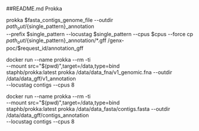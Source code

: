 ##README.md Prokka


prokka $fasta_contigs_genome_file --outdir $path_out/${single_pattern}_annotation \
--prefix $single_pattern --locustag $single_pattern --cpus $cpus --force
cp $path_out/${single_pattern}_annotation/*.gff /genx-poc/$request_id/annotation_gff

docker run --name prokka --rm -ti \
--mount src="$(pwd)",target=/data,type=bind \
staphb/prokka:latest prokka /data/data_fna/v1_genomic.fna --outdir /data/data_gff/v1_annotation \
--locustag contigs --cpus 8


docker run --name prokka --rm -ti \
--mount src="$(pwd)",target=/data,type=bind \
staphb/prokka:latest prokka /data/data_fasta/contigs.fasta --outdir /data/data_gff/contigs_annotation \
--locustag contigs --cpus 8 

